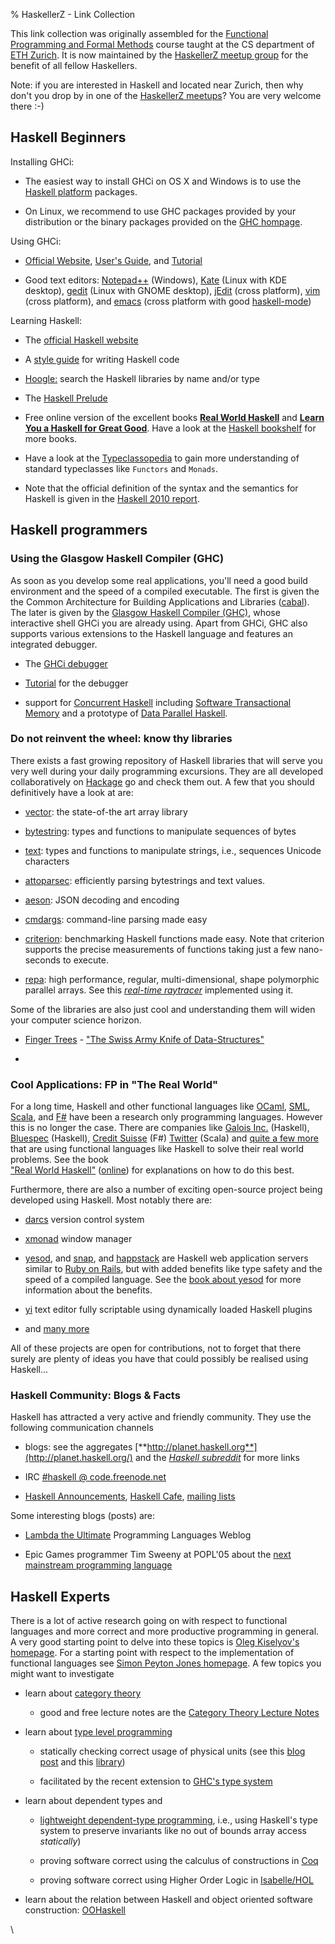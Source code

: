 % HaskellerZ - Link Collection

This link collection was originally assembled for the [Functional Programming
and Formal Methods](http://www.infsec.ethz.ch/education/ss2012/fmfp) course
taught at the CS department of [ETH Zurich](http://www.ethz.ch).
It is now maintained by the 
[HaskellerZ meetup group](http://www.meetup.com/HaskellerZ/)
for the benefit of all fellow Haskellers.

Note: if you are interested in Haskell and located near Zurich, then why don't
you drop by in one of the 
[HaskellerZ meetups](http://www.meetup.com/HaskellerZ/)?
You are very welcome there :-)


## Haskell Beginners

Installing GHCi:

-   The easiest way to install GHCi on OS X and Windows is to use the
    [Haskell platform](http://hackage.haskell.org/platform/) packages.

-   On Linux, we recommend to use GHC packages provided by your
    distribution or the binary packages provided on the [GHC
    hompage](http://www.haskell.org/ghc/download_ghc_7_2_2).

Using GHCi:

-   [Official Website](http://www.haskell.org/ghc), [User's
    Guide](http://www.haskell.org/ghc/docs/latest/html/users_guide/ghci.html),
    and
    [Tutorial](http://book.realworldhaskell.org/read/getting-started.html)

-   Good text editors:
    [Notepad++](http://notepad-plus.sourceforge.net/de/site.htm)
    (Windows), [Kate](http://kate-editor.org/) (Linux with KDE desktop),
    [gedit](http://projects.gnome.org/gedit/) (Linux with GNOME
    desktop), [jEdit](http://www.jedit.org/) (cross platform),
    [vim](http://www.vim.org/) (cross platform), and
    [emacs](http://www.gnu.org/software/emacs/) (cross platform with
    good [haskell-mode](http://projects.haskell.org/haskellmode-emacs/))

Learning Haskell:

-   The [official Haskell website](http://www.haskell.org/haskellwiki/Haskell)

-   A [style guide](https://github.com/tibbe/haskell-style-guide/blob/master/haskell-style.md)
    for writing Haskell code

-   [Hoogle:](http://www.haskell.org/hoogle) search the Haskell
    libraries by name and/or type

-   The [Haskell
    Prelude](https://hackage.haskell.org/package/base/docs/Prelude.html)

-   Free online version of the excellent books [**Real World
    Haskell**](http://book.realworldhaskell.org/read) and [**Learn You a
    Haskell for Great Good**](http://learnyouahaskell.com/chapters).
    Have a look at the [Haskell
    bookshelf](http://www.haskell.org/haskellwiki/Books_and_tutorials)
    for more books.

-   Have a look at the
    [Typeclassopedia](http://www.haskell.org/haskellwiki/Typeclassopedia)
    to gain more understanding of standard typeclasses like `Functors` and
    `Monads`.

-   Note that the official definition of the syntax and the semantics
    for Haskell is given in the [Haskell 2010
    report](http://www.haskell.org/onlinereport/haskell2010/).

## Haskell programmers

### Using the Glasgow Haskell Compiler (GHC)

As soon as you develop some real applications, you'll need a good build
environment and the speed of a compiled executable. The first is given
the the Common Architecture for Building Applications and Libraries
([cabal](http://en.wikibooks.org/wiki/Haskell/Packaging)). The later is
given by the [Glasgow Haskell Compiler
(GHC)](http://www.haskell.org/ghc/), whose interactive shell GHCi you
are already using. Apart from GHCi, GHC also supports various extensions to
the Haskell language and features an integrated debugger.

-   The [GHCi
    debugger](http://www.haskell.org/ghc/docs/latest/html/users_guide/ghci-debugger.html)

-   [Tutorial](http://cgi.cse.unsw.edu.au/~dons/blog/2007/11/14) for the
    debugger

-   support for [Concurrent
    Haskell](http://www.haskell.org/haskellwiki/GHC/Concurrency) including
    [Software Transactional
    Memory](http://research.microsoft.com/~simonpj/papers/stm/index.htm) and a
    prototype of [Data Parallel
    Haskell](http://haskell.org/haskellwiki/GHC/Data_Parallel_Haskell).

### Do not reinvent the wheel: know thy libraries

There exists a fast growing repository of Haskell libraries that will
serve you very well during your daily programming excursions. They are
all developed collaboratively on
[Hackage](http://hackage.haskell.org/packages/hackage.html) go and check
them out. A few that you should definitively have a look at are:

-   [vector](http://hackage.haskell.org/package/vector): the state-of-the art array library

-   [bytestring](http://hackage.haskell.org/package/bytestring): types and functions to manipulate sequences of bytes

-   [text](http://hackage.haskell.org/package/text): types and functions to manipulate strings, i.e., sequences
    Unicode characters

-   [attoparsec](http://hackage.haskell.org/package/attoparsec): efficiently parsing bytestrings and text values.

-   [aeson](http://hackage.haskell.org/package/aeson): JSON decoding and encoding

-   [cmdargs](http://hackage.haskell.org/package/cmdargs): command-line parsing made easy

-   [criterion](http://hackage.haskell.org/package/criterion): benchmarking
    Haskell functions made easy. Note that criterion supports the precise
    measurements of functions taking just a few nano-seconds to execute.

-   [repa](http://hackage.haskell.org/package/repa): high performance,
    regular, multi-dimensional, shape polymorphic parallel arrays. 
    See this [*real-time raytracer*](http://www.youtube.com/watch?v=jBd9c1gAqWs)
    implemented using it.

Some of the libraries are also just cool and understanding them will
widen your computer science horizon.

-   [Finger Trees](http://www.soi.city.ac.uk/~ross/papers/FingerTree.html) -
    ["The Swiss Army Knife of
    Data-Structures"](http://www.informatik.uni-bonn.de/~ralf/talks/Oxford.pdf)

-   


### Cool Applications: FP in "The Real World"

For a long time, Haskell and other functional languages like
[OCaml](http://caml.inria.fr/),
[SML](http://www.smlnj.org/),
[Scala](http://www.scala-lang.org/), and
[F#](http://www.fsharp.net/) have been a research only programming languages.
However this is no longer the case. There are companies like
[Galois Inc.](http://www.galois.com/) (Haskell),
[Bluespec](http://www.bluespec.com/) (Haskell),
[Credit Suisse](http://blogs.msdn.com/b/dsyme/archive/2009/09/22/credit-suisse-gmag-seek-trader-tools-project-lead.aspx) (F#)
[Twitter](http://www.artima.com/scalazine/articles/twitter_on_scala.html) (Scala)
and [quite a few more](http://www.haskell.org/haskellwiki/Haskell_in_industry) that are
using functional languages like Haskell to solve their real world
problems. See the book\
["Real World
Haskell"](http://www.amazon.com/gp/product/0596514980?ie=UTF8&tag=reaworhas-20&linkCode=as2&camp=1789&creative=9325&creativeASIN=0596514980)
([online](http://book.realworldhaskell.org/read)) for explanations on
how to do this best.

Furthermore, there are also a number of exciting open-source project
being developed using Haskell. Most notably there are:

-   [darcs](http://www.darcs.net/) version control system

-   [xmonad](http://www.xmonad.org/) window manager

-   [yesod](http://www.yesodweb.com/), and
    [snap](http://snapframework.com/), and
    [happstack](http://happstack.com/)
    are Haskell web application servers similar to [Ruby on
    Rails](http://rubyonrails.org/),
    but with added benefits like type safety and the speed of a compiled
    language. See the 
    [book about yesod](http://www.yesodweb.com/book)
    for more information about the benefits.

-   [yi](https://github.com/yi-editor/yi) text editor fully scriptable
    using dynamically loaded Haskell plugins

-   and [many
    more](http://www.haskell.org/haskellwiki/Applications_and_libraries)

All of these projects are open for contributions, not to forget that
there surely are plenty of ideas you have that could possibly be
realised using Haskell...


### Haskell Community: Blogs & Facts

Haskell has attracted a very active and friendly community. 
They use the following communication channels

-   blogs: see the aggregates
    [**http://planet.haskell.org**](http://planet.haskell.org/)
    and
    the [*Haskell subreddit*](http://www.reddit.com/r/haskell/)
    for more links

-   IRC [\#haskell @ code.freenode.net](http://www.haskell.org/haskellwiki/IRC_channel)

-   [Haskell
    Announcements](http://www.haskell.org/mailman/listinfo/haskell),
    [Haskell
    Cafe](http://www.haskell.org/mailman/listinfo/haskell-cafe),
    [mailing lists](http://www.haskell.org/haskellwiki/Mailing_Lists)

Some interesting blogs (posts) are:

-   [Lambda the Ultimate](http://lambda-the-ultimate.org/) Programming
    Languages Weblog

-   Epic Games programmer Tim Sweeny at POPL'05 about the [next
    mainstream programming
    language](http://www.st.cs.uni-sb.de/edu/seminare/2005/advanced-fp/docs/sweeny.pdf)


## Haskell Experts

There is a lot of active research going on with respect to functional
languages and more correct and more productive programming in general. A
very good starting point to delve into these topics is [Oleg Kiselyov's
homepage](http://okmij.org/ftp/). For a starting point with respect to
the implementation of functional languages see [Simon Peyton Jones
homepage](http://research.microsoft.com/~simonpj). A few topics you
might want to investigate

-   learn about [category
    theory](http://en.wikipedia.org/wiki/Category_theory)

    -   good and free lecture notes are the [Category Theory Lecture
        Notes](http://www.andrew.cmu.edu/course/80-413-713/)

-   learn about [type level
    programming](http://okmij.org/ftp/Haskell/types.html)

    -   statically checking correct usage of physical units (see this
        [blog
        post](http://liftm.wordpress.com/2007/06/03/scientificdimension-type-arithmetic-and-physical-units-in-haskell)
        and this
        [library](http://hackage.haskell.org/cgi-bin/hackage-scripts/package/dimensional))

    -   facilitated by the recent extension to [GHC's type system](http://hackage.haskell.org/trac/ghc/wiki/GhcKinds)

-   learn about dependent types and

    -   [lightweight dependent-type
        programming](http://okmij.org/ftp/Computation/lightweight-dependent-typing.html),
        i.e., using Haskell's type system to preserve invariants like no
        out of bounds array access *statically*)

    -   proving software correct using the calculus of constructions in
        [Coq](http://coq.inria.fr/)

    -   proving software correct using Higher Order Logic in
        [Isabelle/HOL](http://isabelle.in.tum.de/)

-   learn about the relation between Haskell and object oriented
    software construction:
    [OOHaskell](http://homepages.cwi.nl/~ralf/OOHaskell)


\

